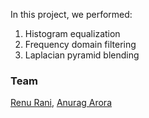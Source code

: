 
In this project, we performed:

1. Histogram equalization
2. Frequency domain filtering
3. Laplacian pyramid blending


### Team
[Renu Rani](https://github.com/techiepanda), [Anurag Arora ](https://github.com/geekyspartan)


